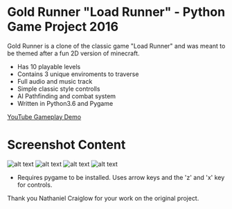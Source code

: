 # Gold Runner "Load Runner" - Python Game Project 2016

Gold Runner is a clone of the classic game "Load Runner" and was meant to be themed after a fun 2D version of minecraft.
- Has 10 playable levels
- Contains 3 unique enviroments to traverse
- Full audio and music track
- Simple classic style controlls
- AI Pathfinding and combat system
- Written in Python3.6 and Pygame

[YouTube Gameplay Demo](https://www.youtube.com/watch?v=nAeWnMiyRws)

# Screenshot Content
![alt text](https://raw.githubusercontent.com/DaltonFox/GoldRunner/master/GitContent/Image_start.png)
![alt text](https://raw.githubusercontent.com/DaltonFox/GoldRunner/master/GitContent/Image_cave.png)
![alt text](https://raw.githubusercontent.com/DaltonFox/GoldRunner/master/GitContent/Image_cave2.png)
![alt text](https://raw.githubusercontent.com/DaltonFox/GoldRunner/master/GitContent/Image_castle.png)


- Requires pygame to be installed. Uses arrow keys and the 'z' and 'x' key for controls.

Thank you Nathaniel Craiglow for your work on the original project.
